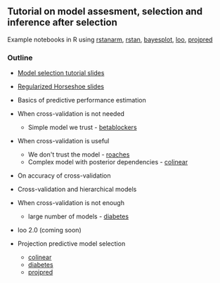 ## Tutorial on model assesment, selection and inference after selection

Example notebooks in R using [rstanarm](https://cran.r-project.org/package=rstanarm), [rstan](https://cran.r-project.org/package=rstan), [bayesplot](https://cran.r-project.org/package=bayesplot), [loo](https://cran.r-project.org/package=loo), [projpred](https://github.com/stan-dev/projpred)

### Outline

* [Model selection tutorial slides](modelselection_tutorial_slides.pdf)
* [Regularized Horseshoe slides](regularizedhorseshoe_slides.pdf)

* Basics of predictive performance estimation
* When cross-validation is not needed
  * Simple model we trust - [betablockers](https://rawgit.com/avehtari/modelselection_tutorial/master/betablockers.html)
* When cross-validation is useful
  * We don't trust the model - [roaches](https://rawgit.com/avehtari/modelselection_tutorial/master/roaches.html)
  * Complex model with posterior dependencies - [colinear](https://rawgit.com/avehtari/modelselection_tutorial/master/colinear.html)
* On accuracy of cross-validation
* Cross-validation and hierarchical models
* When cross-validation is not enough
  * large number of models - [diabetes](https://rawgit.com/avehtari/modelselection_tutorial/master/diabetes.html)
* loo 2.0 (coming soon)
* Projection predictive model selection
  * [colinear](https://rawgit.com/avehtari/modelselection_tutorial/master/colinear.html)
  * [diabetes](https://rawgit.com/avehtari/modelselection_tutorial/master/diabetes.html)
  * [projpred](https://github.com/stan-dev/projpred)

